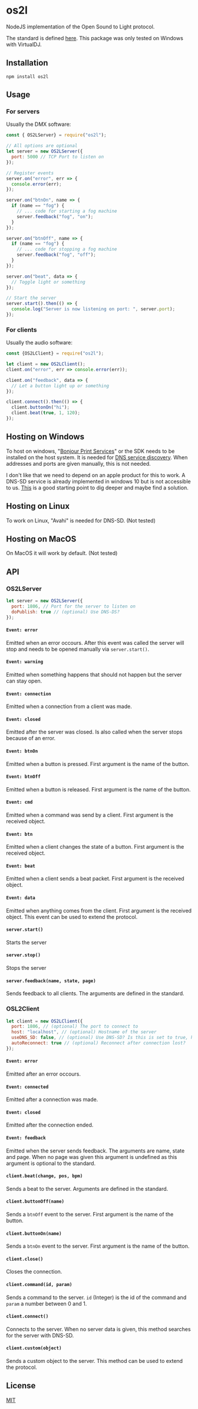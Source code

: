 # os2l
NodeJS implementation of the Open Sound to Light protocol.

The standard is defined [here](http://os2l.org/). This package was only tested on Windows with VirtualDJ.

## Installation
```
npm install os2l
```

## Usage
### For servers 
Usually the DMX software: 
```javascript
const { OS2LServer} = require("os2l");

// All options are optional
let server = new OS2LServer({
  port: 5000 // TCP Port to listen on
});

// Register events
server.on("error", err => {
  console.error(err);
});

server.on("btnOn", name => {
  if (name == "fog") {
    // ... code for starting a fog machine
    server.feedback("fog", "on");
  }
});

server.on("btnOff", name => {
  if (name == "fog") {
    // ... code for stopping a fog machine
    server.feedback("fog", "off");
  }
});

server.on("beat", data => {
  // Toggle light or something
});

// Start the server
server.start().then(() => {
  console.log("Server is now listening on port: ", server.port);
});
```

### For clients
Usually the audio software:
```javascript
const {OS2LClient} = require("os2l");

let client = new OS2LClient();
client.on("error", err => console.error(err));

client.on("feedback", data => {
  // Let a button light up or something
});

client.connect().then(() => {
  client.buttonOn("hi");
  client.beat(true, 1, 120);
});
```

## Hosting on Windows
To host on windows, "[Bonjour Print Services](https://support.apple.com/kb/DL999)" or the SDK needs to be installed on the host system. It is needed for [DNS service discovery](http://www.dns-sd.org/). When addresses and ports are given manually, this is not needed.

I don't like that we need to depend on an apple product for this to work. A DNS-SD service is already implemented in windows 10 but is not accessible to us. [This](https://docs.microsoft.com/en-us/uwp/api/windows.networking.servicediscovery.dnssd.dnssdserviceinstance) is a good starting point to dig deeper and maybe find a solution.

## Hosting on Linux
To work on Linux, "Avahi" is needed for DNS-SD. (Not tested)

## Hosting  on MacOS
On MacOS it will work by default. (Not tested)

## API
### OS2LServer
```javascript
let server = new OS2LServer({
  port: 1806, // Port for the server to listen on
  doPublish: true // (optional) Use DNS-DS?
});
```

#### `Event: error`
Emitted when an error occours. After this event was called the server will stop and needs to be opened manually via `server.start()`.

#### `Event: warning`
Emitted when something happens that should not happen but the server can stay open.

#### `Event: connection`
Emitted when a connection from a client was made.

#### `Event: closed`
Emitted after the server was closed. Is also called when the server stops because of an error.

#### `Event: btnOn`
Emitted when a button is pressed. First argument is the name of the button.

#### `Event: btnOff`
Emitted when a button is released. First argument is the name of the button.

#### `Event: cmd`
Emitted when a command was send by a client. First argument is the received object.

#### `Event: btn`
Emitted when a client changes the state of a button. First argument is the received object.

#### `Event: beat`
Emitted when a client sends a beat packet. First argument is the received object.

#### `Event: data`
Emitted when anything comes from the client. First argument is the received object. This event can be used to extend the protocol.

#### `server.start()`
Starts the server

#### `server.stop()`
Stops the server

#### `server.feedback(name, state, page)`
Sends feedback to all clients. The arguments are defined in the standard.

### OSL2Client
```javascript
let client = new OS2LClient({
  port: 1806, // (optional) The port to connect to
  host: "localhost", // (optional) Hostname of the server
  useDNS_SD: false, // (optional) Use DNS-SD? Is this is set to true, host and port are determined automatically.
  autoReconnect: true // (optional) Reconnect after connection lost?
});
```

#### `Event: error`
Emitted after an error occours.

#### `Event: connected`
Emitted after a connection was made.

#### `Event: closed`
Emitted after the connection ended.

#### `Event: feedback`
Emitted when the server sends feedback. The arguments are name, state and page. When no page was given this argument is undefined as this argument is optional to the standard.

#### `client.beat(change, pos, bpm)`
Sends a beat to the server. Arguments are defined in the standard.

#### `client.buttonOff(name)`
Sends a `btnOff` event to the server. First argument is the name of the button.

#### `client.buttonOn(name)`
Sends a `btnOn` event to the server. First argument is the name of the button.

#### `client.close()`
Closes the connection.

#### `client.command(id, param)`
Sends a command to the server. `id` (Integer) is the id of the command and `param` a number between 0 and 1.

#### `client.connect()`
Connects to the server. When no server data is given, this method searches for the server with DNS-SD.

#### `client.custom(object)`
Sends a custom object to the server. This method can be used to extend the protocol.

## License
[MIT](https://choosealicense.com/licenses/mit/)